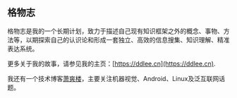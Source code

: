 ## 格物志

格物志是我的一个长期计划，致力于描述自己现有知识框架之外的概念、事物、方法等，以期探索自己的认识论和形成一套独立、高效的信息搜集、知识理解、精准表达系统。

更多关于我的故事，请参见我的主页：[https://ddlee.cn](https://ddlee.cn).

我还有一个技术博客[萧爽楼](https://blog.ddlee.cn)，主要关注机器视觉、Android、Linux及泛互联网话题。
